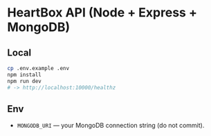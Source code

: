 # HeartBox API (Node + Express + MongoDB)

## Local
```bash
cp .env.example .env
npm install
npm run dev
# -> http://localhost:10000/healthz
```

## Env
- `MONGODB_URI` — your MongoDB connection string (do not commit).
